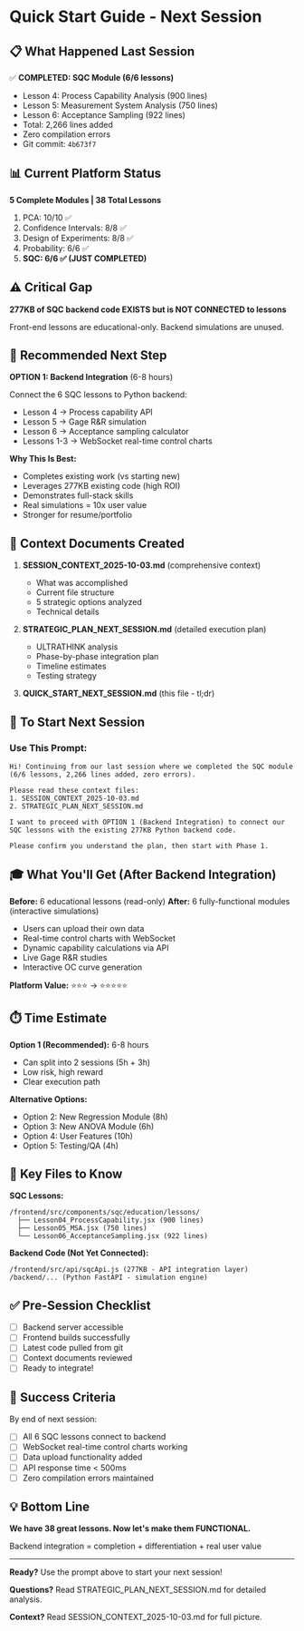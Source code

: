 # Quick Start Guide - Next Session

## 📋 What Happened Last Session

✅ **COMPLETED: SQC Module (6/6 lessons)**
- Lesson 4: Process Capability Analysis (900 lines)
- Lesson 5: Measurement System Analysis (750 lines)
- Lesson 6: Acceptance Sampling (922 lines)
- Total: 2,266 lines added
- Zero compilation errors
- Git commit: `4b673f7`

## 📊 Current Platform Status

**5 Complete Modules | 38 Total Lessons**
1. PCA: 10/10 ✅
2. Confidence Intervals: 8/8 ✅
3. Design of Experiments: 8/8 ✅
4. Probability: 6/6 ✅
5. **SQC: 6/6 ✅ (JUST COMPLETED)**

## ⚠️ Critical Gap

**277KB of SQC backend code EXISTS but is NOT CONNECTED to lessons**

Front-end lessons are educational-only. Backend simulations are unused.

## 🎯 Recommended Next Step

**OPTION 1: Backend Integration** (6-8 hours)

Connect the 6 SQC lessons to Python backend:
- Lesson 4 → Process capability API
- Lesson 5 → Gage R&R simulation
- Lesson 6 → Acceptance sampling calculator
- Lessons 1-3 → WebSocket real-time control charts

**Why This Is Best:**
- Completes existing work (vs starting new)
- Leverages 277KB existing code (high ROI)
- Demonstrates full-stack skills
- Real simulations = 10x user value
- Stronger for resume/portfolio

## 📖 Context Documents Created

1. **SESSION_CONTEXT_2025-10-03.md** (comprehensive context)
   - What was accomplished
   - Current file structure
   - 5 strategic options analyzed
   - Technical details

2. **STRATEGIC_PLAN_NEXT_SESSION.md** (detailed execution plan)
   - ULTRATHINK analysis
   - Phase-by-phase integration plan
   - Timeline estimates
   - Testing strategy

3. **QUICK_START_NEXT_SESSION.md** (this file - tl;dr)

## 🚀 To Start Next Session

### Use This Prompt:

```
Hi! Continuing from our last session where we completed the SQC module
(6/6 lessons, 2,266 lines added, zero errors).

Please read these context files:
1. SESSION_CONTEXT_2025-10-03.md
2. STRATEGIC_PLAN_NEXT_SESSION.md

I want to proceed with OPTION 1 (Backend Integration) to connect our
SQC lessons with the existing 277KB Python backend code.

Please confirm you understand the plan, then start with Phase 1.
```

## 🎓 What You'll Get (After Backend Integration)

**Before:** 6 educational lessons (read-only)
**After:** 6 fully-functional modules (interactive simulations)

- Users can upload their own data
- Real-time control charts with WebSocket
- Dynamic capability calculations via API
- Live Gage R&R studies
- Interactive OC curve generation

**Platform Value:** ⭐⭐⭐ → ⭐⭐⭐⭐⭐

## ⏱️ Time Estimate

**Option 1 (Recommended):** 6-8 hours
- Can split into 2 sessions (5h + 3h)
- Low risk, high reward
- Clear execution path

**Alternative Options:**
- Option 2: New Regression Module (8h)
- Option 3: New ANOVA Module (6h)
- Option 4: User Features (10h)
- Option 5: Testing/QA (4h)

## 📂 Key Files to Know

**SQC Lessons:**
```
/frontend/src/components/sqc/education/lessons/
  ├── Lesson04_ProcessCapability.jsx (900 lines)
  ├── Lesson05_MSA.jsx (750 lines)
  └── Lesson06_AcceptanceSampling.jsx (922 lines)
```

**Backend Code (Not Yet Connected):**
```
/frontend/src/api/sqcApi.js (277KB - API integration layer)
/backend/... (Python FastAPI - simulation engine)
```

## ✅ Pre-Session Checklist

- [ ] Backend server accessible
- [ ] Frontend builds successfully
- [ ] Latest code pulled from git
- [ ] Context documents reviewed
- [ ] Ready to integrate!

## 🎯 Success Criteria

By end of next session:
- [ ] All 6 SQC lessons connect to backend
- [ ] WebSocket real-time control charts working
- [ ] Data upload functionality added
- [ ] API response time < 500ms
- [ ] Zero compilation errors maintained

## 💡 Bottom Line

**We have 38 great lessons. Now let's make them FUNCTIONAL.**

Backend integration = completion + differentiation + real user value

---

**Ready?** Use the prompt above to start your next session!

**Questions?** Read STRATEGIC_PLAN_NEXT_SESSION.md for detailed analysis.

**Context?** Read SESSION_CONTEXT_2025-10-03.md for full picture.
